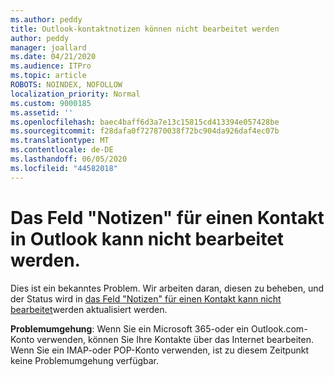 ```yaml
---
ms.author: peddy
title: Outlook-kontaktnotizen können nicht bearbeitet werden
author: peddy
manager: joallard
ms.date: 04/21/2020
ms.audience: ITPro
ms.topic: article
ROBOTS: NOINDEX, NOFOLLOW
localization_priority: Normal
ms.custom: 9000185
ms.assetid: ''
ms.openlocfilehash: baec4baff6d3a7e13c15815cd413394e057428be
ms.sourcegitcommit: f28dafa0f727870038f72bc904da926daf4ec07b
ms.translationtype: MT
ms.contentlocale: de-DE
ms.lasthandoff: 06/05/2020
ms.locfileid: "44582018"
---
```

# <a name="cant-edit-the-notes-field-for-a-contact-in-outlook"></a>Das Feld "Notizen" für einen Kontakt in Outlook kann nicht bearbeitet werden.
Dies ist ein bekanntes Problem. Wir arbeiten daran, diesen zu beheben, und der Status wird in [das Feld "Notizen" für einen Kontakt kann nicht bearbeitet](https://support.office.com/article/fb8394ce-04ce-48b5-bae4-be46f77f10fe)werden aktualisiert werden.

**Problemumgehung**: Wenn Sie ein Microsoft 365-oder ein Outlook.com-Konto verwenden, können Sie Ihre Kontakte über das Internet bearbeiten. Wenn Sie ein IMAP-oder POP-Konto verwenden, ist zu diesem Zeitpunkt keine Problemumgehung verfügbar.